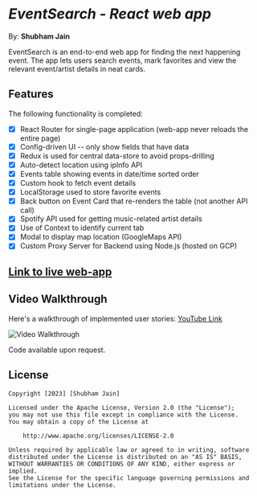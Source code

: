 # *EventSearch - React web app*

By: **Shubham Jain**

EventSearch is an end-to-end web app for finding the next happening event. The app lets users search events, mark
favorites and view the relevant event/artist details in neat cards.

## Features

The following functionality is completed:

- [x] React Router for single-page application (web-app never reloads the entire page)
- [x] Config-driven UI -- only show fields that have data
- [x] Redux is used for central data-store to avoid props-drilling
- [x] Auto-detect location using ipInfo API
- [x] Events table showing events in date/time sorted order
- [x] Custom hook to fetch event details
- [x] LocalStorage used to store favorite events
- [x] Back button on Event Card that re-renders the table (not another API call)
- [x] Spotify API used for getting music-related artist details
- [x] Use of Context to identify current tab
- [x] Modal to display map location	(GoogleMaps API)
- [x] Custom Proxy Server for Backend using Node.js (hosted on GCP)

## <a href="https://shubham-jain-events-webapp.wl.r.appspot.com/search" target="_blank">Link to live web-app</a>

## Video Walkthrough

Here's a walkthrough of implemented user stories:
[YouTube Link](https://www.youtube.com/watch?v=ns_cB8L1uT4)

<img src='https://github.com/Sjain97/eventsearch-react/blob/main/event-search-react.gif' title='Video Walkthrough' width='' alt='Video Walkthrough' />

Code available upon request.

## License

    Copyright [2023] [Shubham Jain]

    Licensed under the Apache License, Version 2.0 (the "License");
    you may not use this file except in compliance with the License.
    You may obtain a copy of the License at

        http://www.apache.org/licenses/LICENSE-2.0

    Unless required by applicable law or agreed to in writing, software
    distributed under the License is distributed on an "AS IS" BASIS,
    WITHOUT WARRANTIES OR CONDITIONS OF ANY KIND, either express or implied.
    See the License for the specific language governing permissions and
    limitations under the License.
